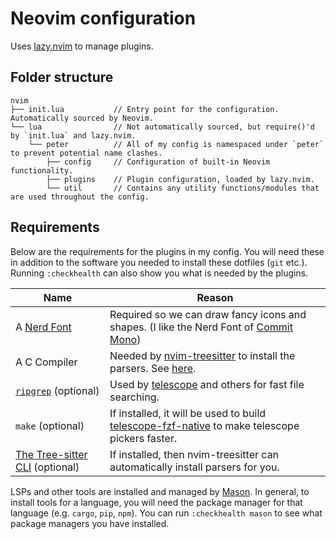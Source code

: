 # Neovim configuration

Uses [lazy.nvim](https://github.com/folke/lazy.nvim) to manage plugins.

## Folder structure

```
nvim
├── init.lua           // Entry point for the configuration. Automatically sourced by Neovim.
└── lua                // Not automatically sourced, but require()'d by `init.lua` and lazy.nvim.
    └── peter          // All of my config is namespaced under `peter` to prevent potential name clashes.
        ├── config     // Configuration of built-in Neovim functionality.
        ├── plugins    // Plugin configuration, loaded by lazy.nvim.
        └── util       // Contains any utility functions/modules that are used throughout the config.
```

## Requirements

Below are the requirements for the plugins in my config. You will need these in
addition to the software you needed to install these dotfiles (`git` etc.).
Running `:checkhealth` can also show you what is needed by the plugins.

| Name | Reason |
|------|--------|
| A [Nerd Font](https://www.nerdfonts.com/) | Required so we can draw fancy icons and shapes. (I like the Nerd Font of [Commit Mono](https://commitmono.com/)) |
| A C Compiler | Needed by [nvim-treesitter](https://github.com/nvim-treesitter/nvim-treesitter) to install the parsers. See [here](https://github.com/nvim-treesitter/nvim-treesitter#requirements). |
| [`ripgrep`](https://github.com/BurntSushi/ripgrep) (optional) | Used by [telescope](https://github.com/nvim-telescope/telescope.nvim) and others for fast file searching. |
| `make` (optional) | If installed, it will be used to build [telescope-fzf-native](https://github.com/nvim-telescope/telescope-fzf-native.nvim) to make telescope pickers faster. |
| [The Tree-sitter CLI](https://github.com/tree-sitter/tree-sitter/blob/master/cli/README.md) (optional) | If installed, then nvim-treesitter can automatically install parsers for you. |

LSPs and other tools are installed and managed by
[Mason](https://github.com/williamboman/mason.nvim). In general, to install
tools for a language, you will need the package manager for that language
(e.g. `cargo`, `pip`, `npm`). You can run `:checkhealth mason` to see what
package managers you have installed.

<!-- TODO: List the main LSPs I want installed -->
